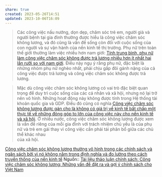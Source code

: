 ```yaml
---
share: true
created: 2023-05-26T14:51
updated: 2023-10-06T16:09
---
```


> Các công việc nấu nướng, dọn dẹp, chăm sóc trẻ em, người già và người bệnh tại gia đình  thường được hiểu là công việc chăm sóc không lương, và đó cũng là vấn đề sống còn đối với cuộc sống của con người và sự vận hành của nền kinh tế thị trường. Phụ nữ trên toàn thế giới thường làm việc nhiều hơn nam giới: [Tính trung bình, phụ nữ làm công việc chăm sóc không được trả lương nhiều hơn ít nhất hai lần rưỡi so với nam giới](./T%C3%ADnh%20trung%20b%C3%ACnh,%20ph%E1%BB%A5%20n%E1%BB%AF%20l%C3%A0m%20c%C3%B4ng%20vi%E1%BB%87c%20ch%C4%83m%20s%C3%B3c%20kh%C3%B4ng%20%C4%91%C6%B0%E1%BB%A3c%20tr%E1%BA%A3%20l%C6%B0%C6%A1ng%20nhi%E1%BB%81u%20h%C6%A1n%20%C3%ADt%20nh%E1%BA%A5t%20hai%20l%E1%BA%A7n%20r%C6%B0%E1%BB%A1i%20so%20v%E1%BB%9Bi%20nam%20gi%E1%BB%9Bi.md). Điều này ngụ ý rằng  phụ nữ, đặc biệt là những nhóm phụ nữ nghèo nhất, phải chịu gấp đôi gánh nặng của cả  công việc được trả lương và công việc chăm sóc không được trả lương.

> Mặc dù công việc chăm sóc không lương có vai trò đặc biệt quan trọng để duy trì cuộc sống của các cá nhân và xã hội, nhưng nó lại trở nên vô hình. Những hoạt động này không được tính trong Hệ thống tài khoản quốc gia và GDP. Điều đó cũng có nghĩa [Công việc chăm sóc không lương được gán cho là không có giá trị về kinh tế bất chấp một thực tế về những đóng góp to lớn của công việc này cho nền kinh tế và xã hội](./C%C3%B4ng%20vi%E1%BB%87c%20ch%C4%83m%20s%C3%B3c%20kh%C3%B4ng%20l%C6%B0%C6%A1ng%20%C4%91%C6%B0%E1%BB%A3c%20g%C3%A1n%20cho%20l%C3%A0%20kh%C3%B4ng%20c%C3%B3%20gi%C3%A1%20tr%E1%BB%8B%20v%E1%BB%81%20kinh%20t%E1%BA%BF%20b%E1%BA%A5t%20ch%E1%BA%A5p%20m%E1%BB%99t%20th%E1%BB%B1c%20t%E1%BA%BF%20v%E1%BB%81%20nh%E1%BB%AFng%20%C4%91%C3%B3ng%20g%C3%B3p%20to%20l%E1%BB%9Bn%20c%E1%BB%A7a%20c%C3%B4ng%20vi%E1%BB%87c%20n%C3%A0y%20cho%20n%E1%BB%81n%20kinh%20t%E1%BA%BF%20v%C3%A0%20x%C3%A3%20h%E1%BB%99i.md). Ở nhiều nước, công việc chăm sóc không lương được xem là vấn đề riêng của mỗi gia đình với trách nhiệm chủ yếu là của phụ nữ và trẻ em gái thay vì công việc cần phải tái phân bổ giữa các chủ thể khác nhau  
của xã hội.

[Công việc chăm sóc không lương thường vô hình trong các chính sách và ngân sách bởi vì nó không nằm trong định nghĩa và đo lường theo cách truyền thống của nền kinh tế](./C%C3%B4ng%20vi%E1%BB%87c%20ch%C4%83m%20s%C3%B3c%20kh%C3%B4ng%20l%C6%B0%C6%A1ng%20th%C6%B0%E1%BB%9Dng%20v%C3%B4%20h%C3%ACnh%20trong%20c%C3%A1c%20ch%C3%ADnh%20s%C3%A1ch%20v%C3%A0%20ng%C3%A2n%20s%C3%A1ch%20b%E1%BB%9Fi%20v%C3%AC%20n%C3%B3%20kh%C3%B4ng%20n%E1%BA%B1m%20trong%20%C4%91%E1%BB%8Bnh%20ngh%C4%A9a%20v%C3%A0%20%C4%91o%20l%C6%B0%E1%BB%9Dng%20theo%20c%C3%A1ch%20truy%E1%BB%81n%20th%E1%BB%91ng%20c%E1%BB%A7a%20n%E1%BB%81n%20kinh%20t%E1%BA%BF.md) 
Nguồn:: [Tài liệu thảo luận chính sách: Công việc chăm sóc không lương: Những vấn đề đặt ra và gợi ý chính sách cho Việt Nam](https://vietnam.un.org/sites/default/files/2019-08/Unpaid_Care_and_Domestic_Work_-_Tieng_Viet.pdf)
